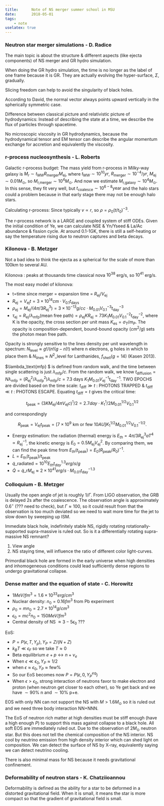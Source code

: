 ```yaml
---
title:      Note of NS merger summer school in MSU
date:       2018-05-01
tags:
    - note
uselatex: true
---
```


### Neutron star merger simulations - D. Radice

The main topic is about the structure & different aspects (like ejecta components) of NS merger and GR hydro simulation.

When doing the GR hydro simulation, the time is no longer as the label of one frame because it is GR. They are actually evolving the hyper-surface, $\Sigma$, gradually. 

Slicing freedom can help to avoid the singularity of black holes.

According to David, the normal vector always points upward vertically in the spherically symmetric case.

Difference between classical picture and relativistic picture of hydrodynamics:
Instead of describing the state at a time, we describe the flux of particles through spacetime.

No microscopic viscosity in GR hydrodynamics, because the hydrodynamical tensor and EM tensor can describe the angular momentum exchange for accretion and equivalently the viscosity.

### r-process nucleosynthesis - L. Roberts 

Galactic r-process budget: The mass yield from r-process in Milky-way galaxy is $M_r \sim t_{MW} R_\text{merger} M_\text{ej}$, where $t_{MW} \sim 10^{10} yr$, $R_\text{merger} \sim 10^{-4} /yr$, $M_\text{ej} \sim 0.01 M_\odot$, so $M_\text{r,merger} \sim 10^4 M_\odot$. And now we estimate $M_\text{r,galaxy} \sim 10^4 M_\odot$. In this sense, they fit very well, but $t_\text{coalesce} \sim 10^{6-8} \text{year}$ and the halo stars could a problem because in that early stage there may not be enough halo stars.

Calculating r-process: Since typically $v \propto r$, so $\rho=\rho_0 (t/t_0)^{-3}$.

The r-process network is a LARGE and coupled system of stiff ODEs. Given the initial condition of Ye, we can calculate NSE & Yn/Yseed & La/Ac abundance & fission cycle. At around 0.1-1GK, there is still a self-heating or say the temperature rising due to neutron captures and beta decays.

### Kilonova - B. Metzger 

Not a bad idea to think the ejecta as a spherical for the scale of more than $100$km to several AU.

Kilonova : peaks at thousands time classical nova $10^{38}$ erg/s, so $10^{41}$ erg/s.

The most easy model of kilonova: 
- t=time since merger = expansion time = $R_\text{ej}/V_\text{ej}$ 
- $R_\text{ej}= V_\text{ej} t = 3\times 10^{14} cm \cdot V_{0.1} t_\text{days}$ 
- $\rho_\text{ej}=M_\text{ej}/ (4 \pi/3 R_\text{ej}^3)  = 3\times 10^{-13} g/cc \cdot M_{0.01} V_{0.1}^{-3} t_\text{day}^{-3}$ 
- $\tau_\text{ej}
=R_\text{ej}/\lambda_\text{mfp} (\text{mean free path})
=\rho_\text{ej} K R_\text{ej}= 73 K_1 M_{0.01} V_{0.1}^{-2} t_\text{day}^{-2}$, 
where K is the opacity, the cross section per unit mass $K_\text{es}=\sigma_T/m_P$. The opacity is composition-dependent, bound-bound opacity ($cm^2/g$) sets the photon mean free path.

Opacity is strongly sensitive to the lines density per unit wavelength in spectrum: $N_\text{level} \approx g!/(n!(g-n)!)$  where n electrons, g holes in which to place them & $N_\text{lines} \approx N^2\_\text{level}$ for Lanthanides, $f_\text{shell}(g=14)$  (Kasen 2013).

$\lambda_\text{mfp} $ is defined from random walk, and the time between single scattering is just $\lambda_\text{mfp}/c$. From the random walk, we know $t_\text{diffusion}=N \lambda_\text{mfp} = (R_\text{ej}^2/\lambda_\text{mfp}^2) \lambda_\text{mfp}/c = 7.3\text{ days }K_1 M_{0.01} V_\text{ej}^{-1} t_\text{day}^{-1}$.
TWO EPOCHS are divided based on the time scale: $t_\text{diff} \gg t$ : PHOTONS TRAPPED & $t_\text{diff} \ll t$ : PHOTONS ESCAPE. Equating $t_\text{diff}=t$ gives the critical time:

$$t_\text{peak}=(3 K M_\text{ej}/4 \pi V_\text{ej} c)^1/2 = 2.7day \cdot K_1^1/2 M_{0.01}^{1/2} V_{0.1}^{1/2}$$

and correspondingly

$$R_\text{peak} = V_\text{ej} t_\text{peak} = [7\times 10^9 \text{ km or few }10AU] K_1^{1/2}  M_{0.01}^{1/2} V_{0.1}^{-1/2}.$$

- Energy estimation: the radiation (thermal) energy is $E_{th} = 4\pi/3 R_\text{ej}^3 a T^4 \propto R_\text{ej}^{-1}$, the kinetic energy is $E_0 = 0.5 M_\text{ej} V_\text{ej}^2$. By comparing them, we can find the peak time from $E_{th} (t_\text{peak}) = E_0 (R_\text{peak}/R_0)^{-1}$. 
- $L=E_\text{th}(t_\text{peak})/t_\text{peak}$ 
- $\dot{q}\_\text{radiated} = 10^{10} E_{th} t_{day}^{1.3} erg/s/g$ 
- $\dot{Q}=\dot{q}\_r M_\text{ej} \approx 2\times 10^{41} erg/s \cdot M_{0.01} t_\text{day}^{-1.3}$

### Colloquium - B. Metzger 

Usually the open angle of jet is roughly $1/\Gamma$. From LIGO observation, the GRB is delayed 2s after the coalescence. The observation angle is approximately $0.6 ^{\circ}$ (??? need to check), but $\Gamma \approx 100$, so it could result from that the observation is too much deviated so we need to wait more time for the jet to slow down by sweeping up ISM.

Immediate black hole, indefinitely stable NS, rigidly rotating rotationally-supported supra-massive is ruled out.
So is it a differentially rotating supra-massive NS remnant?

1. View angle
2. NS staying time, will influence the ratio of different color light-curves.

Primordial black hole are formed in the early universe when high densities and inhomogeneous conditions could lead sufficiently dense regions to undergo gravitational collapse.

### Dense matter and the equation of state - C. Horowitz

- $1 MeV/fm^3 = 1.6 \times 10^{33} erg/cm^3$ 
- Nuclear density: $n_0=0.16 fm^3$ from Pb experiment 
- $\rho_0 = m n_0 =2.7 \times 10^{14} g/cm^3$ 
- $\epsilon_0 = m c^2 n_0 = 150 MeV/fm^3$ 
- Central density of NS $\approx 3-5 \epsilon_0$ ???

EoS: 
- $P=P(\epsilon,T,Y_p),  Y_P=Z/(N+Z)$ 
- $k_B T \ll \epsilon_F$ so we take $T \approx 0$ 
- Beta equilibrium $e+p \leftrightarrow n+\nu_e$ 
- When $\epsilon \ll \epsilon_0, Y_P\approx 1/2$ 
- when $\epsilon\approx \epsilon_0, Y_P\approx \text{few} \%$ 
- So our EoS becomes now $P=P(\epsilon,0,Y_P^{eq})$ 
- When $\epsilon>\epsilon_0$, strong interaction of neutrons favor to make electron and proton (when neutron get closer to each other), so Ye get back and we have $\sim 90\%$ n and $\sim 10\%$ p+e.

EOS with only NN can not support the NS with $M > 1.6 M_\odot$ so it is ruled out and we need three body interaction NN+NNN.

The EoS of neutron rich matter at high densities must be stiff enough (have a high enough $P$) to support this mass against collapse to a black hole. All soft EOS are immediately ruled out. Due to the observation of $2M_\odot$ neutron star.
But this does not tell the chemical composition of the NS interior.
NS cool by neutrino emission from high density interior which can shed light on composition.
We can detect the surface of NS by X-ray, equivalently saying we can detect neutrino cooling.

There is also minimal mass for NS because it needs gravitational confinement.

### Deformability of neutron stars - K. Chatziioannou 
Deformability is defined as the ability for a star to be deformed in a distorted gravitational field. When it is small, it means the star is more compact so that the gradient of gravitational field is small.

